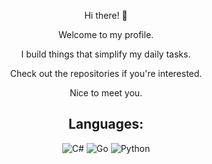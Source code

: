 <div align="center">
  <p>Hi there! 👋</p>
  <p>Welcome to my profile.</p>
  <p>I build things that simplify my daily tasks.  </p>
  <p>Check out the repositories if you're interested.</p>
  <p>Nice to meet you.</p>
</div>

<div align="center">

## Languages:
![C#](https://custom-icon-badges.demolab.com/badge/C%23-%23239120.svg?logo=cshrp&logoColor=white) 
![Go](https://img.shields.io/badge/Go-00ADD8?logo=go&logoColor=white) 
![Python](https://img.shields.io/badge/Python-3776AB?logo=python&logoColor=fff)

</div>
